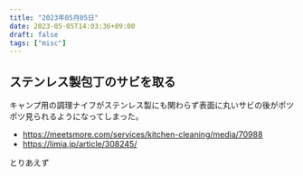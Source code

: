 ```yaml
---
title: "2023年05月05日"
date: 2023-05-05T14:03:36+09:00
draft: false
tags: ["misc"]
---
```


## ステンレス製包丁のサビを取る

キャンプ用の調理ナイフがステンレス製にも関わらず表面に丸いサビの後がポツポツ見られるようになってしまった。

* https://meetsmore.com/services/kitchen-cleaning/media/70988
* https://limia.jp/article/308245/

とりあえず